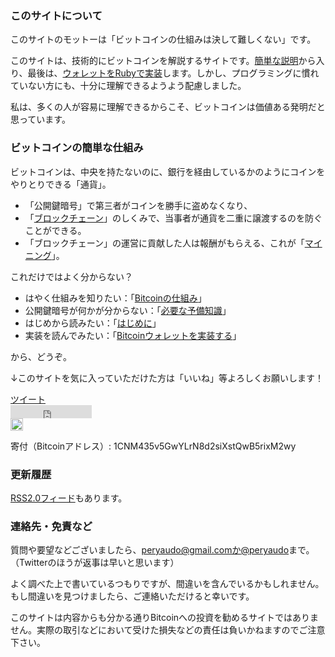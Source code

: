 ### このサイトについて

このサイトのモットーは「ビットコインの仕組みは決して難しくない」です。

このサイトは、技術的にビットコインを解説するサイトです。[簡単な説明](design.html)から入り、最後は、[ウォレットをRubyで実装](implement.html)します。しかし、プログラミングに慣れていない方にも、十分に理解できるようよう配慮しました。

私は、多くの人が容易に理解できるからこそ、ビットコインは価値ある発明だと思っています。

### ビットコインの簡単な仕組み

ビットコインは、中央を持たないのに、銀行を経由しているかのようにコインをやりとりできる「通貨」。

* 「公開鍵暗号」で第三者がコインを勝手に盗めなくなり、
* 「[ブロックチェーン](design.html)」のしくみで、当事者が通貨を二重に譲渡するのを防ぐことができる。
* 「ブロックチェーン」の運営に貢献した人は報酬がもらえる、これが「[マイニング](design.html)」。

これだけではよく分からない？

* はやく仕組みを知りたい：「[Bitcoinの仕組み](design.html)」
* 公開鍵暗号が何かが分からない：「[必要な予備知識](background.html)」
* はじめから読みたい：「[はじめに](intro.html)」
* 実装を読んでみたい：「[Bitcoinウォレットを実装する](implement.html)」

から、どうぞ。

↓このサイトを気に入っていただけた方は「いいね」等よろしくお願いします！

<div class="social">
<div class="button"><a href="https://twitter.com/share" class="twitter-share-button" data-url="http://bitcoin.peryaudo.org/" data-via="peryaudo" data-lang="ja" data-hashtags="Bitcoin">ツイート</a>
<script>!function(d,s,id){var js,fjs=d.getElementsByTagName(s)[0],p=/^http:/.test(d.location)?'http':'https';if(!d.getElementById(id)){js=d.createElement(s);js.id=id;js.src=p+'://platform.twitter.com/widgets.js';fjs.parentNode.insertBefore(js,fjs);}}(document, 'script', 'twitter-wjs');</script></div>
<div class="button">
<iframe src="http://www.facebook.com/plugins/like.php?href=http%3A%2F%2Fbitcoin.peryaudo.org%2F&amp;layout=button_count&amp;show_faces=false&amp;width=130&amp;action=like&amp;height=21" class="facebook-like-button" scrolling="no" frameborder="0" style="border:none; overflow:hidden; width:130px; height:21px;" allowtransparency="true"></iframe>
</div>
<div class="button">
<!-- Place this tag where you want the +1 button to render. -->
<div class="g-plusone"></div>

<!-- Place this tag after the last +1 button tag. -->
<script type="text/javascript">
  (function() {
    var po = document.createElement('script'); po.type = 'text/javascript'; po.async = true;
    po.src = 'https://apis.google.com/js/platform.js';
    var s = document.getElementsByTagName('script')[0]; s.parentNode.insertBefore(po, s);
  })();
</script>
</div>
<div class="button">
<a href="http://b.hatena.ne.jp/entry/bitcoin.peryaudo.org" class="hatena-bookmark-button" data-hatena-bookmark-title="Bitcoinのしくみ" data-hatena-bookmark-layout="standard-balloon" data-hatena-bookmark-lang="ja" title="このエントリーをはてなブックマークに追加"><img src="http://b.st-hatena.com/images/entry-button/button-only@2x.png" alt="このエントリーをはてなブックマークに追加" width="20" height="20" style="border: none;" /></a><script type="text/javascript" src="http://b.st-hatena.com/js/bookmark_button.js" charset="utf-8" async="async"></script>
</div>
</div>

寄付（Bitcoinアドレス）: 1CNM435v5GwYLrN8d2siXstQwB5rixM2wy

### 更新履歴

<!--UPDATES-->

[RSS2.0フィード](http://bitcoin.peryaudo.org/index.rdf)もあります。

<!--ADS-->

### 連絡先・免責など

質問や要望などございましたら、peryaudo@gmail.comか[@peryaudo](https://twitter.com/peryaudo)まで。（Twitterのほうが返事は早いと思います）

よく調べた上で書いているつもりですが、間違いを含んでいるかもしれません。もし間違いを見つけましたら、ご連絡いただけると幸いです。

このサイトは内容からも分かる通りBitcoinへの投資を勧めるサイトではありません。実際の取引などにおいて受けた損失などの責任は負いかねますのでご注意下さい。

